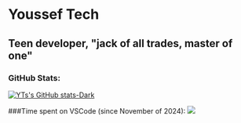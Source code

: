 # Youssef Tech
## Teen developer, "jack of all trades, master of one"

### GitHub Stats:
[![YTs's GitHub stats-Dark](https://github-readme-stats.vercel.app/api?username=yousseftechdev\&show_icons=true\&theme=dark#gh-dark-mode-only)](https://github.com/yousseftechdev/github-readme-stats#responsive-card-theme#gh-dark-mode-only)

###Time spent on VSCode (since November of 2024):
![](https://github-readme-stats.hackclub.dev/api/wakatime?username=441&api_domain=hackatime.hackclub.com&theme=react&custom_title=Hackatime+Stats&layout=compact&cache_seconds=0&langs_count=8)<br>
<!--
**yousseftechdev/yousseftechdev** is a ✨ _special_ ✨ repository because its `README.md` (this file) appears on your GitHub profile.

Here are some ideas to get you started:

- 🔭 I’m currently working on ...
- 🌱 I’m currently learning ...
- 👯 I’m looking to collaborate on ...
- 🤔 I’m looking for help with ...
- 💬 Ask me about ...
- 📫 How to reach me: ...
- 😄 Pronouns: ...
- ⚡ Fun fact: ...
-->

